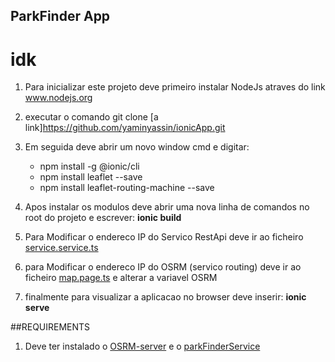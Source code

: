 ## ParkFinder App
# idk

1. Para inicializar este projeto deve primeiro instalar NodeJs atraves do link www.nodejs.org

2. executar o comando git clone [a link]https://github.com/yaminyassin/ionicApp.git

2. Em seguida deve abrir um novo window cmd e digitar: 
    - npm install -g @ionic/cli 
    - npm install leaflet --save
    - npm install leaflet-routing-machine --save

3. Apos instalar os modulos deve abrir uma nova linha de comandos no root do projeto e escrever:
     **ionic build**

4. Para Modificar o endereco IP do Servico RestApi deve ir ao ficheiro [service.service.ts](src\app\services\service.service.ts)

5. para Modificar o endereco IP do OSRM (servico routing) deve ir ao ficheiro [map.page.ts](src\app\pages\map\map.page.ts) e alterar a variavel OSRM

4. finalmente para visualizar a aplicacao no browser deve inserir:
     **ionic serve**

##REQUIREMENTS

1. Deve ter instalado o [OSRM-server](https://hub.docker.com/r/osrm/osrm-backend) e o [parkFinderService](https://github.com/yaminyassin/RestApi.git)
